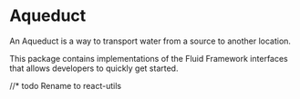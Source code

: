 # Aqueduct

An Aqueduct is a way to transport water from a source to another location.

This package contains implementations of the Fluid Framework interfaces that allows developers to quickly get started.

//* todo Rename to react-utils
